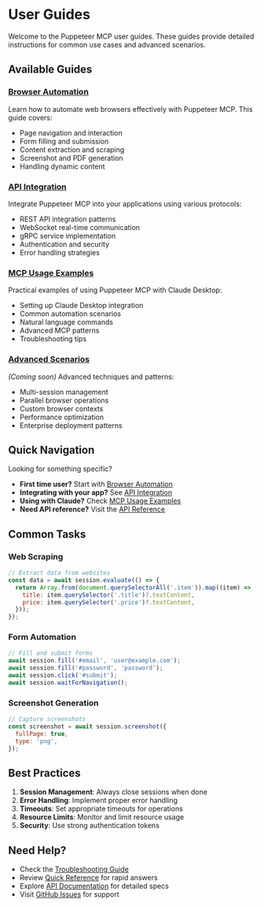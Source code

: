 # User Guides

Welcome to the Puppeteer MCP user guides. These guides provide detailed instructions for common use
cases and advanced scenarios.

## Available Guides

### [Browser Automation](browser-automation.md)

Learn how to automate web browsers effectively with Puppeteer MCP. This guide covers:

- Page navigation and interaction
- Form filling and submission
- Content extraction and scraping
- Screenshot and PDF generation
- Handling dynamic content

### [API Integration](api-integration.md)

Integrate Puppeteer MCP into your applications using various protocols:

- REST API integration patterns
- WebSocket real-time communication
- gRPC service implementation
- Authentication and security
- Error handling strategies

### [MCP Usage Examples](mcp-usage-examples.md)

Practical examples of using Puppeteer MCP with Claude Desktop:

- Setting up Claude Desktop integration
- Common automation scenarios
- Natural language commands
- Advanced MCP patterns
- Troubleshooting tips

### [Advanced Scenarios](advanced-scenarios.md)

_(Coming soon)_ Advanced techniques and patterns:

- Multi-session management
- Parallel browser operations
- Custom browser contexts
- Performance optimization
- Enterprise deployment patterns

## Quick Navigation

Looking for something specific?

- **First time user?** Start with [Browser Automation](browser-automation.md)
- **Integrating with your app?** See [API Integration](api-integration.md)
- **Using with Claude?** Check [MCP Usage Examples](mcp-usage-examples.md)
- **Need API reference?** Visit the [API Reference](/reference/)

## Common Tasks

### Web Scraping

```javascript
// Extract data from websites
const data = await session.evaluate(() => {
  return Array.from(document.querySelectorAll('.item')).map((item) => ({
    title: item.querySelector('.title')?.textContent,
    price: item.querySelector('.price')?.textContent,
  }));
});
```

### Form Automation

```javascript
// Fill and submit forms
await session.fill('#email', 'user@example.com');
await session.fill('#password', 'password');
await session.click('#submit');
await session.waitForNavigation();
```

### Screenshot Generation

```javascript
// Capture screenshots
const screenshot = await session.screenshot({
  fullPage: true,
  type: 'png',
});
```

## Best Practices

1. **Session Management**: Always close sessions when done
2. **Error Handling**: Implement proper error handling
3. **Timeouts**: Set appropriate timeouts for operations
4. **Resource Limits**: Monitor and limit resource usage
5. **Security**: Use strong authentication tokens

## Need Help?

- Check the [Troubleshooting Guide](/troubleshooting/)
- Review [Quick Reference](/quick-reference/) for rapid answers
- Explore [API Documentation](/reference/) for detailed specs
- Visit [GitHub Issues](https://github.com/williamzujkowski/puppeteer-mcp/issues) for support
